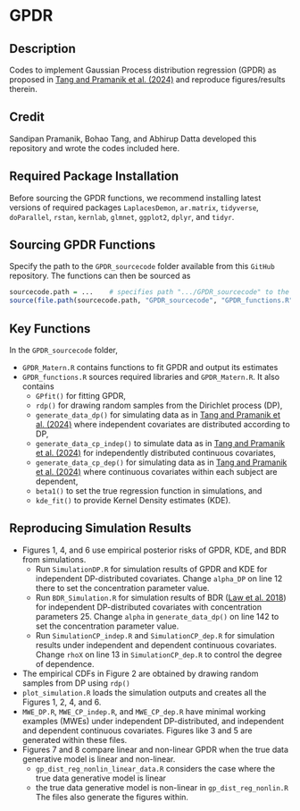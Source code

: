 # GPDR

## Description

Codes to implement Gaussian Process distribution regression (GPDR) as proposed in [Tang and Pramanik et al. (2024)](https://projecteuclid.org/journals/electronic-journal-of-statistics/volume-18/issue-2/Direct-Bayesian-linear-regression-for-distribution-valued-covariates/10.1214/24-EJS2275.full) and reproduce figures/results therein. 

## Credit

Sandipan Pramanik, Bohao Tang, and Abhirup Datta developed this repository and wrote the codes included here.

## Required Package Installation

Before sourcing the GPDR functions, we recommend installing latest versions of required packages `LaplacesDemon`, `ar.matrix`, `tidyverse`, `doParallel`, `rstan`, `kernlab`, `glmnet`, `ggplot2`, `dplyr`, and `tidyr`.

## Sourcing GPDR Functions

Specify the path to the `GPDR_sourcecode` folder available from this `GitHub` repository. The functions can then be sourced as

``` r
sourcecode.path = ...    # specifies path ".../GPDR_sourcecode" to the GPDR_sourcecode folder
source(file.path(sourcecode.path, "GPDR_sourcecode", "GPDR_functions.R"))    # sources ".../GPDR_sourcecode/GPDR_functions.R"
```

## Key Functions

In the `GPDR_sourcecode` folder,
 
 * `GPDR_Matern.R` contains functions to fit GPDR and output its estimates
 * `GPDR_functions.R` sources required libraries and `GPDR_Matern.R`. It also contains
   * `GPfit()` for fitting GPDR,
   * `rdp()` for drawing random samples from the Dirichlet process (DP),
   * `generate_data_dp()` for simulating data as in [Tang and Pramanik et al. (2024)](https://projecteuclid.org/journals/electronic-journal-of-statistics/volume-18/issue-2/Direct-Bayesian-linear-regression-for-distribution-valued-covariates/10.1214/24-EJS2275.full) where independent covariates are distributed according to DP,
   * `generate_data_cp_indep()` to simulate data as in [Tang and Pramanik et al. (2024)](https://projecteuclid.org/journals/electronic-journal-of-statistics/volume-18/issue-2/Direct-Bayesian-linear-regression-for-distribution-valued-covariates/10.1214/24-EJS2275.full) for independently distributed continuous covariates,
   * `generate_data_cp_dep()` for simulating data as in [Tang and Pramanik et al. (2024)](https://projecteuclid.org/journals/electronic-journal-of-statistics/volume-18/issue-2/Direct-Bayesian-linear-regression-for-distribution-valued-covariates/10.1214/24-EJS2275.full) where continuous covariates within each subject are dependent,
   * `beta1()` to set the true regression function in simulations, and
   * `kde_fit()` to provide Kernel Density estimates (KDE).

## Reproducing Simulation Results

* Figures 1, 4, and 6 use empirical posterior risks of GPDR, KDE, and BDR from simulations.
  * Run `SimulationDP.R` for simulation results of GPDR and KDE for independent DP-distributed covariates. Change `alpha_DP` on line 12 there to set the concentration parameter value.
  * Run `BDR_Simulation.R` for simulation results of BDR ([Law et al. 2018](https://proceedings.mlr.press/v84/law18a/law18a.pdf)) for independent DP-distributed covariates with concentration parameters 25. Change `alpha` in `generate_data_dp()` on line 142 to set the concentration parameter value.
  * Run `SimulationCP_indep.R` and `SimulationCP_dep.R` for simulation results under independent and dependent continuous covariates. Change `rhoX` on line 13 in `SimulationCP_dep.R` to control the degree of dependence.
* The empirical CDFs in Figure 2 are obtained by drawing random samples from DP using `rdp()`
* `plot_simulation.R` loads the simulation outputs and creates all the Figures 1, 2, 4, and 6.
* `MWE_DP.R`, `MWE_CP_indep.R`, and `MWE_CP_dep.R` have minimal working examples (MWEs) under independent DP-distributed, and independent and dependent continuous covariates. Figures like 3 and 5 are generated within these files.
* Figures 7 and 8 compare linear and non-linear GPDR when the true data generative model is linear and non-linear.
  * `gp_dist_reg_nonlin_linear_data.R` considers the case where the true data generative model is linear
  * the true data generative model is non-linear in `gp_dist_reg_nonlin.R`
  The files also generate the figures within.
